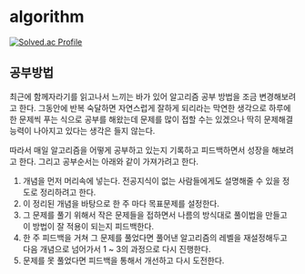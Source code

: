 # algorithm

[![Solved.ac Profile](http://mazassumnida.wtf/api/v2/generate_badge?boj=about_joo)](https://solved.ac/about_joo/)

## 공부방법
최근에 함께자라기를 읽고나서 느끼는 바가 있어 알고리즘 공부 방법을 조금 변경해보려고 한다. 그동안에 반복 숙달하면 자연스럽게 잘하게 되리라는 막연한 생각으로 하루에 한 문제씩 푸는 식으로 공부를 해왔는데 문제를 많이 접할 수는 있겠으나 딱히 문제해결 능력이 나아지고 있다는 생각은 들지 않는다.

따라서 매일 알고리즘을 어떻게 공부하고 있는지 기록하고 피드백하면서 성장을 해보려고 한다. 그리고 공부순서는 아래와 같이 가져가려고 한다.

1. 개념을 먼저 머리속에 넣는다. 전공지식이 없는 사람들에게도 설명해줄 수 있을 정도로 정리하려고 한다.
2. 이 정리된 개념을 바탕으로 한 주 마다 목표문제를 설정한다.
3. 그 문제를 풀기 위해서 작은 문제들을 접하면서 나름의 방식대로 풀이법을 만들고 이 방법이 잘 적용이 되는지 피드백한다.
4. 한 주 피드백을 거쳐 그 문제를 풀었다면 풀어낸 알고리즘의 레벨을 재설정해두고 다음 개념으로 넘어가서 1 ~ 3의 과정으로 다시 진행한다.
5. 문제를 못 풀었다면 피드백을 통해서 개선하고 다시 도전한다.
